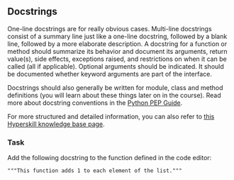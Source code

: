 ## Docstrings

One-line docstrings are for really obvious cases. Multi-line docstrings consist of a summary line just like a one-line docstring, followed by a blank line, followed by a more elaborate description.
A docstring for a function or method should summarize its behavior and document its arguments, return value(s), side effects, exceptions raised, and restrictions on when it can be called (all if applicable). Optional arguments should be indicated. It should be documented whether keyword arguments are part of the interface.


Docstrings should also generally be written for module, class and method definitions (you will learn about these things later on in the course). Read more about docstring conventions in the [Python PEP Guide](https://peps.python.org/pep-0257/).

For more structured and detailed information, you can also refer to [this Hyperskill knowledge base page](https://hyperskill.org/learn/step/11869).

### Task 
Add the following docstring to the function defined in the code editor:
```text
"""This function adds 1 to each element of the list."""
```